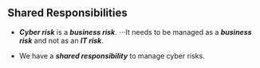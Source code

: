 ## Shared Responsibilities

* **_Cyber risk_** is a **_business risk_**. 
⋅⋅⋅It needs to be managed as a **_business risk_** and not as an **_IT risk_**.

* We have a **_shared responsibility_** to manage cyber risks.
